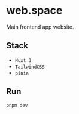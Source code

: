 # web.space

Main frontend app website.

## Stack

- `Nuxt 3`
- `TailwindCSS`
- `pinia`

## Run

```sh
pnpm dev
```

